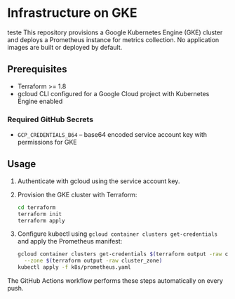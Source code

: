 # Infrastructure on GKE
teste
This repository provisions a Google Kubernetes Engine (GKE) cluster and deploys a Prometheus instance for metrics collection. No application images are built or deployed by default.

## Prerequisites
- Terraform >= 1.8
- gcloud CLI configured for a Google Cloud project with Kubernetes Engine enabled

### Required GitHub Secrets

- `GCP_CREDENTIALS_B64` – base64 encoded service account key with permissions for GKE

## Usage

1. Authenticate with gcloud using the service account key.
2. Provision the GKE cluster with Terraform:

   ```bash
   cd terraform
   terraform init
   terraform apply
   ```
   
3. Configure kubectl using `gcloud container clusters get-credentials` and apply the Prometheus manifest:

   ```bash
   gcloud container clusters get-credentials $(terraform output -raw cluster_name) \
     --zone $(terraform output -raw cluster_zone)
   kubectl apply -f k8s/prometheus.yaml
   ```

The GitHub Actions workflow performs these steps automatically on every push.
